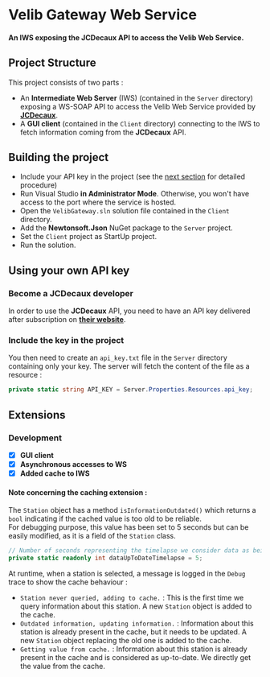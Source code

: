 # Velib Gateway Web Service

#### An IWS exposing the JCDecaux API to access the Velib Web Service.

## Project Structure

This project consists of two parts :

- An **Intermediate Web Server** (IWS) (contained in the `Server` directory) exposing a WS-SOAP API to access the Velib Web Service provided by [**JCDecaux**](https://developer.jcdecaux.com/#/opendata/vls?page=getstarted).
- A **GUI client** (contained in the `Client` directory) connecting to the IWS to fetch information coming from the **JCDecaux** API.

## Building the project

- Include your API key in the project (see the [next section](https://github.com/trinity357/Velib-Gateway-Web-Service#using-your-own-api-key) for detailed procedure)
- Run Visual Studio **in Administrator Mode**. Otherwise, you won't have access to the port where the service is hosted.
- Open the `VelibGateway.sln` solution file contained in the `Client` directory.
- Add the **Newtonsoft.Json** NuGet package to the `Server` project.
- Set the `Client` project as StartUp project.
- Run the solution.

## Using your own API key

### Become a JCDecaux developer
In order to use the **JCDecaux** API, you need to have an API key delivered after subscription on [**their website**](https://developer.jcdecaux.com/#/signup).

### Include the key in the project
You then need to create an `api_key.txt` file in the `Server` directory containing only your key. The server will fetch the content of the file as a resource :

```cs
private static string API_KEY = Server.Properties.Resources.api_key;
```

## Extensions

### Development

- [X] **GUI client**
- [X] **Asynchronous accesses to WS**
- [X] **Added cache to IWS**

#### Note concerning the caching extension :

The `Station` object has a method `isInformationOutdated()` which returns a `bool` indicating if the cached value is too old to be reliable.  
For debugging purpose, this value has been set to 5 seconds but can be easily modified, as it is a field of the `Station` class.

```cs
// Number of seconds representing the timelapse we consider data as being up-to-date
private static readonly int dataUpToDateTimelapse = 5;
```

At runtime, when a station is selected, a message is logged in the `Debug` trace to show the cache behaviour :

- `Station never queried, adding to cache.` : This is the first time we query information about this station. A new `Station` object is added to the cache.
- `Outdated information, updating information.` : Information about this station is already present in the cache, but it needs to be updated. A new `Station` object replacing the old one is added to the cache.
- `Getting value from cache.` : Information about this station is already present in the cache and is considered as up-to-date. We directly get the value from the cache.